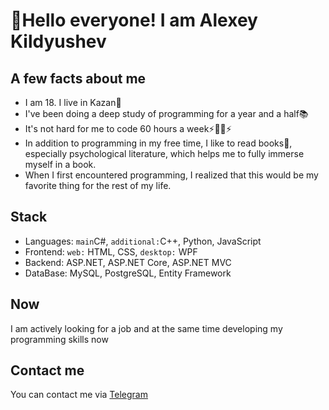 
# 👋Hello everyone! I am Alexey Kildyushev
## A few facts about me
- I am 18. I live in Kazan🐉
- I've been doing a deep study of programming for a year and a half📚
- It's not hard for me to code 60 hours a week⚡👨‍💻⚡
- In addition to programming in my free time, I like to read books📖, especially psychological literature, which helps me to fully immerse myself in a book.
- When I first encountered programming, I realized that this would be my favorite thing for the rest of my life.
## Stack
- Languages: `main`C#, `additional:`C++, Python, JavaScript
- Frontend: `web:` HTML, CSS, `desktop:` WPF
- Backend: ASP.NET, ASP.NET Core, ASP.NET MVC
- DataBase: MySQL, PostgreSQL, Entity Framework
## Now
I am actively looking for a job and at the same time developing my programming skills now 
## Contact me
You can contact me via [Telegram](https://t.me/AlexeyKildyushev)
